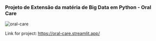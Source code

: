 ### Projeto de Extensão da matéria de Big Data em Python - Oral Care

![oral-care](https://github.com/devnycolas/oral-care-project/assets/143043571/bbdd47f4-e67c-4c1a-b05d-067e9a19a2d7)

Link for project: https://oral-care.streamlit.app/
